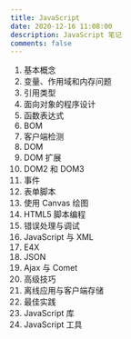 ```yaml
---
title: JavaScript
date: 2020-12-16 11:08:00
description: JavaScript 笔记
comments: false
---
```


1. 基本概念
2. 变量、作用域和内存问题
3. 引用类型
4. 面向对象的程序设计
5. 函数表达式
6. BOM
7. 客户端检测
8. DOM
9. DOM 扩展
10. DOM2 和 DOM3
11. 事件
12. 表单脚本
13. 使用 Canvas 绘图
14. HTML5 脚本编程
15. 错误处理与调试
16. JavaScript 与 XML
17. E4X
18. JSON
19. Ajax 与 Comet
20. 高级技巧
21. 离线应用与客户端存储
22. 最佳实践
23. JavaScript 库
24. JavaScript 工具
